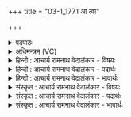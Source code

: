 +++
title = "03-1_1771 आ त्वा"

+++
<details><summary>पदपाठः</summary>

आ꣢। त्वा꣣। र꣡थ꣢꣯म्। य꣡था꣢꣯। ऊ꣣त꣡ये꣢। सु꣣म्ना꣡य꣢। व꣣र्तयामसि। तुविकूर्मि꣢म्। तु꣣वि। कूर्मि꣢म्। ऋ꣣तीष꣡ह꣢म्। ऋति। स꣣हम्। इ꣡न्द्र꣢꣯म्। श꣣विष्ठ। स꣡त्प꣢꣯तिम्। सत्। प꣣तिम्। १७७१।
</details>

<details><summary>अधिमन्त्रम् (VC)</summary>

- इन्द्रः
- प्रियमेध आङ्गिरसः
- अनुष्टुप्
- गान्धारः
</details>

<details><summary>हिन्दी : आचार्य रामनाथ वेदालंकार - विषयः</summary>

प्रथम ऋचा पूर्वाचिक में ३५४ क्रमाङ्क पर परमात्मा और राजा को सम्बोधित की गयी थी। यहाँ परमात्मा और जीवात्मा को सम्बोधन करते हैं।
</details>

<details><summary>हिन्दी : आचार्य रामनाथ वेदालंकार - पदार्थः</summary>

पदार्थान्वय -  हे (शविष्ठ) बलिष्ठ परमेश्वर वा जीवात्मन् ! (तुविकूर्मिम्) बहुत-से कर्मों के कर्ता, (ऋतीषहम्) आक्रामक शत्रु-सेनाओं को पराजित करनेवाले, (सत्पतिम्) सज्जनों के पालनकर्ता (इन्द्रं त्वा) सत्य, अहिंसा आदि ऐश्वर्यों से युक्त, विघ्नों को दूर करने में समर्थ आप परमेश्वर वा जीवात्मा को, हम (ऊतये) रक्षा के लिए और (सुम्नाय) सुख के लिए (आवर्तयामसि) अपनी ओर प्रवृत्त करते हैं, (यथा) जिस प्रकार (रथम्) रथ को प्रवृत्त किया जाता है ॥१॥ यहाँ उपमालङ्कार है ॥१॥
</details>

<details><summary>हिन्दी : आचार्य रामनाथ वेदालंकार - भावार्थः</summary>

भावार्थ -  मनुष्य यदि परमेश्वर की उपासना करे और उसका आत्मा यदि जागरूक तथा सक्रिय हो जाए,तो वह महान् उत्कर्ष और मोक्ष को भी प्राप्त कर सकता है ॥१॥
</details>

<details><summary>संस्कृत : आचार्य रामनाथ वेदालंकार - विषयः</summary>

तत्र प्रथमा ऋक् पूर्वार्चिके ३५४ क्रमाङ्के परमात्मानं राजानं च सम्बोधिता। अत्र परमात्मा जीवात्मा च सम्बोध्यते।
</details>

<details><summary>संस्कृत : आचार्य रामनाथ वेदालंकार - पदार्थः</summary>

पदार्थान्वय -  हे (शविष्ठ) बलवत्तम परमेश जीवात्मन् वा ! (तुविकूर्मिम्) बहूनां कर्मणां कर्तारम्, (ऋतीषहम्) ऋतीः आक्रान्त्रीः शत्रुसेनाः (सहते) पराभवति यस्तम्, (सत्पतिम्) सतां पालकम् (इन्द्रम् त्वा) सत्याहिंसाद्यैश्वर्यवन्तं विघ्नविदारणसमर्थं परमेशं जीवात्मानं च त्वाम् (ऊतये) रक्षायै (सुम्नाय) सुखाय च, वयम् (आ वर्तयामसि) अस्मदभिमुखं प्रवर्तयामः। कथमिव ? (यथा) येन प्रकारेण (रथम्) शकटं कश्चित् प्रवर्तयति ॥१॥ अत्रोपमालङ्कारः ॥१॥
</details>

<details><summary>संस्कृत : आचार्य रामनाथ वेदालंकार - भावार्थः</summary>

भावार्थ -  मनुष्यो यदि परमेश्वरमुपासीत तस्यात्मा च यदि जागरूकः सक्रियश्च जायेत तदा स महान्तमुत्कर्षं निःश्रेयसं चापि प्राप्तुं शक्नुयात् ॥१॥
</details>